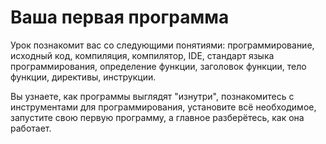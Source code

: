 # Ваша первая программа

Урок познакомит вас со следующими понятиями: программирование, исходный код, компиляция, компилятор, IDE, стандарт языка программирования, определение функции, заголовок функции, тело функции, директивы, инструкции.

Вы узнаете, как программы выглядят "изнутри", познакомитесь с инструментами для программирования, установите всё необходимое, запустите свою первую программу, а главное разберётесь, как она работает. 
